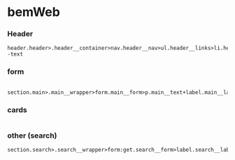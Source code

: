 # bemWeb


### Header
```
header.header>.header__container>nav.header__nav>ul.header__links>li.header__link*8>a.header__linkInner.header__linkInner--text
```

### form
```
    section.main>.main__wrapper>form.main__form>p.main__text+label.main__label>input.main__input^button.main__submit

```


### cards
``` section.card>.card__wrapper>h2.card__title>span.card__suptitle^.card__informations>ul.card__tblocks>li.card__tblock*4>p.card__text^^.card__photos>ul.card__pblocks>li.card__pblock*4>img.card__exemple
```

### other (search)
```
section.search>.search__wrapper>form:get.search__form>label.search__label>input:text.search__input^btn:s.search__submit

```
